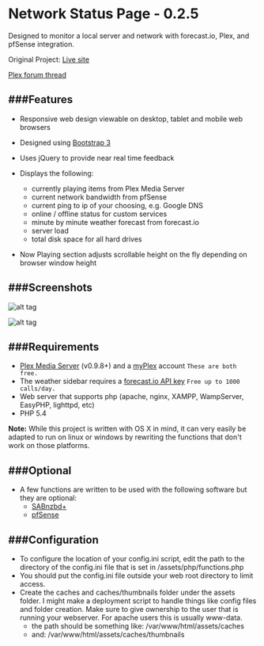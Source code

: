 Network Status Page - 0.2.5
===================

Designed to monitor a local server and network with forecast.io, Plex, and pfSense integration.

Original Project:
[Live site][ls]

[Plex forum thread][pft]

[ls]: http://d4rk.co/
[pft]: http://forums.plexapp.com/index.php/topic/84856-network-status-page/


###Features
---------------
* Responsive web design viewable on desktop, tablet and mobile web browsers 

* Designed using [Bootstrap 3][bs]

* Uses jQuery to provide near real time feedback

* Displays the following:
	* currently playing items from Plex Media Server
	* current network bandwidth from pfSense
	* current ping to ip of your choosing, e.g. Google DNS
	* online / offline status for custom services
	* minute by minute weather forecast from forecast.io
	* server load
	* total disk space for all hard drives

* Now Playing section adjusts scrollable height on the fly depending on browser window height


[bs]: http://getbootstrap.com


###Screenshots
---------------
![alt tag](http://d.pr/i/1hfF8+)

![alt tag](http://d.pr/i/1eTEu+)


###Requirements
---------------
* [Plex Media Server][pms] (v0.9.8+) and a [myPlex][pp] account `These are both free.`
* The weather sidebar requires a [forecast.io API key][fcAPI] `Free up to 1000 calls/day.`
* Web server that supports php (apache, nginx, XAMPP, WampServer, EasyPHP, lighttpd, etc)
* PHP 5.4

**Note:** While this project is written with OS X in mind, it can very easily be adapted to run on linux or windows by rewriting the functions that don't work on those platforms.

[pms]: https://plex.tv
[pp]: https://plex.tv/subscription/about
[fcAPI]: https://developer.forecast.io


###Optional
---------------
* A few functions are written to be used with the following software but they are optional:
	* [SABnzbd+][sab]
	* [pfSense][pfs]

[sab]: http://sabnzbd.org
[pfs]: http://www.pfsense.org


###Configuration
---------------
* To configure the location of your config.ini script, edit the path to the directory of the config.ini file that is set in /assets/php/functions.php
* You should put the config.ini file outside your web root directory to limit access.
* Create the caches and caches/thumbnails folder under the assets folder. I might make a deployment script to handle things like config files and folder creation. Make sure to give ownership to the user that is running your webserver. For apache users this is usually www-data.
	* the path should be something like: /var/www/html/assets/caches
	* and: /var/www/html/assets/caches/thumbnails
